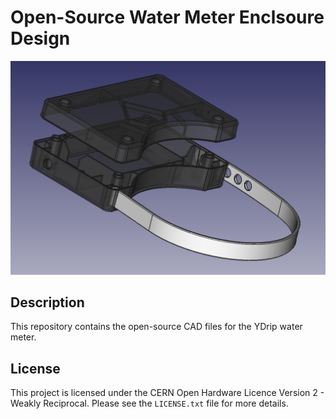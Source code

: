 # Open-Source Water Meter Enclsoure Design

![Project Image](assets/case.png)

## Description

This repository contains the open-source CAD files for the YDrip water meter.

## License

This project is licensed under the CERN Open Hardware Licence Version 2 - Weakly Reciprocal. Please see the `LICENSE.txt` file for more details.